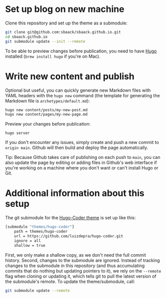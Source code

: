 # Set up blog on new machine

Clone this repository and set up the theme as a submodule:

```bash
git clone git@github.com:sbaack/sbaack.github.io.git
cd sbaack.github.io
git submodule update --init --remote
```

To be able to preview changes before publication, you need to have [Hugo](https://gohugo.io/) installed (`brew install hugo` if you're on Mac).

# Write new content and publish

Optional but useful, you can quickly generate new Markdown files with YAML headers with the `hugo new` command (the template for generating the Markdown file is `archetypes/default.md`):

```bash
hugo new content/posts/my-new-post.md
hugo new content/pages/my-new-page.md
```

Preview your changes before publication:

```
hugo server
```

If you don't encounter any issues, simply create and push a new commit to `origin main`. Github will then build and deploy the page automatically.

Tip: Because Github takes care of publishing on each push to `main`, you can also update the page by editing or adding files in Github's web interface if you're working on a machine where you don't want or can't install Hugo or Git.

# Additional information about this setup

The git submodule for the [Hugo-Coder theme](https://github.com/luizdepra/hugo-coder) is set up like this:

```bash
[submodule "themes/hugo-coder"]
	path = themes/hugo-coder
	url = https://github.com/luizdepra/hugo-coder.git
	ignore = all
    shallow = true
```

First, we only make a shallow copy, as we don't need the full commit history. Second, changes to the submodule are ignored. Instead of tracking changes to the submodule in this repository (and thus accumulating commits that do nothing but updating pointers to it), we rely on the `--remote` flag when cloning or updating it, which tells git to pull the latest version of the submodule's remote. To update the theme/submodule, call:

```bash
git submodule update --remote
```
